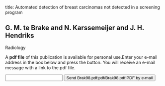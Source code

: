 title: Automated detection of breast carcinomas not detected in a screening program

## G. M. te Brake and N. Karssemeijer and J. H. Hendriks
Radiology

A <b>pdf file</b> of this publication is available for personal use.Enter your e-mail address in the box below and press the button. You will receive an e-mail message with a link to the pdf file.
<form action="sender.php">  <input type="text" name="email">  <input type="submit" value="Send Brak98.pdf:pdf/Brak98.pdf:PDF by e-mail"></form>